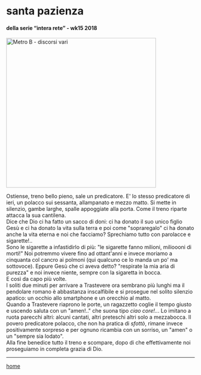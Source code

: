 # santa pazienza    

#### della serie “intera rete” - wk15 2018  
<img src="https://drive.google.com/uc?id=1Umvv2EdUCNbdqIp9vlDtaPgZ1x4O03uj" alt="Metro B - discorsi vari" width="400">    

<!--- ![](https://drive.google.com/uc?id=1Umvv2EdUCNbdqIp9vlDtaPgZ1x4O03uj "Metro B - discorsi vari")  interete0002.png --->  

Ostiense, treno bello pieno, sale un predicatore. E' lo stesso predicatore di ieri, un polacco sui sessanta, allampanato e mezzo matto. Si mette in silenzio, gambe larghe, spalle appoggiate alla porta. Come il treno riparte attacca la sua cantilena.  
Dice che Dio ci ha fatto un sacco di doni: ci ha donato il suo unico figlio Gesù e ci ha donato la vita sulla terra e poi come "sopraregalo" ci ha donato anche la vita eterna e noi che facciamo? Sprechiamo tutto con parolacce e sigarette!..  
Sono le sigarette a infastidirlo di più: "le sigarette fanno milioni, milioooni di morti!" Noi potremmo vivere fino ad ottant'anni e invece moriamo a cinquanta col cancro ai polmoni (qui qualcuno ce lo manda un po' ma sottovoce). Eppure Gesù che ci aveva detto? "respirate la mia aria di purezza" e noi invece niente, sempre con la sigaretta in bocca.  
E così da capo più volte.    
I soliti due minuti per arrivare a Trastevere ora sembrano più lunghi ma il pendolare romano è abbastanza inscalfibile e si prosegue nel solito silenzio apatico: un occhio allo smartphone e un orecchio al matto.  
Quando a Trastevere riaprono le porte, un ragazzetto coglie il tempo giusto e uscendo saluta con un "amen!.." che suona tipo *ciao core!..*. Lo imitano a ruota parecchi altri: alcuni cantati, altri preteschi altri solo a mezzabocca. Il povero predicatore polacco, che non ha pratica di *sfottò*, rimane invece positivamente sorpreso e per ognuno ricambia con un sorriso, un "amen" o un "sempre sia lodato".  
Alla fine benedice tutto il treno e scompare, dopo di che  effettivamente noi proseguiamo in completa grazia di Dio.   

---  
[home](/interarete.md) 

